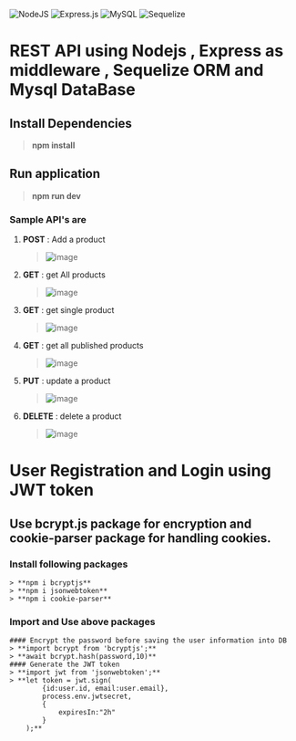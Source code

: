 ![NodeJS](https://img.shields.io/badge/node.js-6DA55F?style=for-the-badge&logo=node.js&logoColor=white)
![Express.js](https://img.shields.io/badge/express.js-%23404d59.svg?style=for-the-badge&logo=express&logoColor=%2361DAFB)
![MySQL](https://img.shields.io/badge/mysql-%2300f.svg?style=for-the-badge&logo=mysql&logoColor=white)
![Sequelize](https://img.shields.io/badge/Sequelize-52B0E7?style=for-the-badge&logo=Sequelize&logoColor=white)

# REST API using Nodejs , Express as middleware , Sequelize ORM and Mysql DataBase 

## Install Dependencies 
  > **npm install**

## Run application 
  > **npm run dev**


### Sample API's are 
1. **POST** : Add a product
   
   >  ![image](https://github.com/Nagamma06/REST_API_Nodejs_Express_Mysql_Sequelize/assets/64766095/2eed57a7-c4e7-479f-ab92-dd25959506a2)

2. **GET** : get All products
   
   >  ![image](https://github.com/Nagamma06/REST_API_Nodejs_Express_Mysql_Sequelize/assets/64766095/2aec01f3-0724-4ac7-bfea-10f90d5a4eb7)

   
3. **GET** : get single product

   >  ![image](https://github.com/Nagamma06/REST_API_Nodejs_Express_Mysql_Sequelize/assets/64766095/7118183a-5049-4198-ab1f-89d5b638af2e)

4. **GET** : get all published products

   >  ![image](https://github.com/Nagamma06/REST_API_Nodejs_Express_Mysql_Sequelize/assets/64766095/e1a2fc3c-67a8-40f6-9d9f-3cda3736f2c2)

5. **PUT** : update a product

   >  ![image](https://github.com/Nagamma06/REST_API_Nodejs_Express_Mysql_Sequelize/assets/64766095/21230bef-792d-477a-98cd-fd63df9f1bd5)

6. **DELETE** : delete a product

   >  ![image](https://github.com/Nagamma06/REST_API_Nodejs_Express_Mysql_Sequelize/assets/64766095/99996315-475f-4bcd-b311-7d3e01f4fe9b)


# User Registration and Login using JWT token
## Use bcrypt.js package for encryption and cookie-parser package for handling cookies.
   ### Install following packages
    > **npm i bcryptjs**
    > **npm i jsonwebtoken**
    > **npm i cookie-parser**
  ### Import and Use above packages
    #### Encrypt the password before saving the user information into DB
    > **import bcrypt from 'bcryptjs';**
    > **await bcrypt.hash(password,10)**
    #### Generate the JWT token 
    > **import jwt from 'jsonwebtoken';**
    > **let token = jwt.sign(
            {id:user.id, email:user.email},
            process.env.jwtsecret,
            {
                expiresIn:"2h"
            }
        );**

    
   

   
